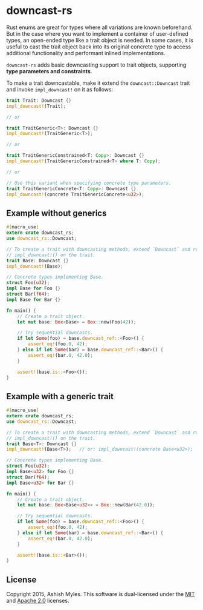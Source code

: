 # downcast-rs

Rust enums are great for types where all variations are known beforehand. But in
the case where you want to implement a container of user-defined types, an
open-ended type like a trait object is needed. In some cases, it is useful to
cast the trait object back into its original concrete type to access additional
functionality and performant inlined implementations.

`downcast-rs` adds basic downcasting support to trait objects, supporting **type
parameters and constraints**.

To make a trait downcastable, make it extend the `downcast::Downcast` trait and
invoke `impl_downcast!` on it as follows:

```rust
trait Trait: Downcast {}
impl_downcast!(Trait);

// or

trait TraitGeneric<T>: Downcast {}
impl_downcast!(TraitGeneric<T>);

// or

trait TraitGenericConstrained<T: Copy>: Downcast {}
impl_downcast!(TraitGenericConstrained<T> where T: Copy);

// or

// Use this variant when specifying concrete type parameters.
trait TraitGenericConcrete<T: Copy>: Downcast {}
impl_downcast!(concrete TraitGenericConcrete<u32>);
```

## Example without generics

```rust
#[macro_use]
extern crate downcast_rs;
use downcast_rs::Downcast;

// To create a trait with downcasting methods, extend `Downcast` and run
// impl_downcast!() on the trait.
trait Base: Downcast {}
impl_downcast!(Base);

// Concrete types implementing Base.
struct Foo(u32);
impl Base for Foo {}
struct Bar(f64);
impl Base for Bar {}

fn main() {
    // Create a trait object.
    let mut base: Box<Base> = Box::new(Foo(42));

    // Try sequential downcasts.
    if let Some(foo) = base.downcast_ref::<Foo>() {
        assert_eq!(foo.0, 42);
    } else if let Some(bar) = base.downcast_ref::<Bar>() {
        assert_eq!(bar.0, 42.0);
    }

    assert!(base.is::<Foo>());
}
```

## Example with a generic trait

```rust
#[macro_use]
extern crate downcast_rs;
use downcast_rs::Downcast;

// To create a trait with downcasting methods, extend `Downcast` and run
// impl_downcast!() on the trait.
trait Base<T>: Downcast {}
impl_downcast!(Base<T>);   // or: impl_downcast!(concrete Base<u32>);

// Concrete types implementing Base.
struct Foo(u32);
impl Base<u32> for Foo {}
struct Bar(f64);
impl Base<u32> for Bar {}

fn main() {
    // Create a trait object.
    let mut base: Box<Base<u32>> = Box::new(Bar(42.0));

    // Try sequential downcasts.
    if let Some(foo) = base.downcast_ref::<Foo>() {
        assert_eq!(foo.0, 42);
    } else if let Some(bar) = base.downcast_ref::<Bar>() {
        assert_eq!(bar.0, 42.0);
    }

    assert!(base.is::<Bar>());
}
```

## License

Copyright 2015, Ashish Myles.
This software is dual-licensed under the [MIT](LICENSE-MIT) and
[Apache 2.0](LICENSE-APACHE) licenses.
